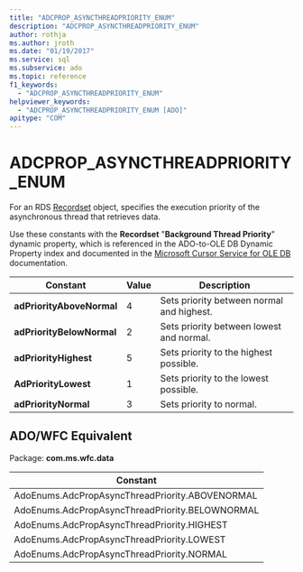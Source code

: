 ```yaml
---
title: "ADCPROP_ASYNCTHREADPRIORITY_ENUM"
description: "ADCPROP_ASYNCTHREADPRIORITY_ENUM"
author: rothja
ms.author: jroth
ms.date: "01/19/2017"
ms.service: sql
ms.subservice: ado
ms.topic: reference
f1_keywords:
  - "ADCPROP_ASYNCTHREADPRIORITY_ENUM"
helpviewer_keywords:
  - "ADCPROP_ASYNCTHREADPRIORITY_ENUM [ADO]"
apitype: "COM"
---
```

# ADCPROP_ASYNCTHREADPRIORITY_ENUM
For an RDS [Recordset](./recordset-object-ado.md) object, specifies the execution priority of the asynchronous thread that retrieves data.  
  
 Use these constants with the **Recordset** "**Background Thread Priority**" dynamic property, which is referenced in the ADO-to-OLE DB Dynamic Property index and documented in the [Microsoft Cursor Service for OLE DB](../../guide/appendixes/microsoft-cursor-service-for-ole-db-ado-service-component.md) documentation.  
  
|Constant|Value|Description|  
|--------------|-----------|-----------------|  
|**adPriorityAboveNormal**|4|Sets priority between normal and highest.|  
|**adPriorityBelowNormal**|2|Sets priority between lowest and normal.|  
|**adPriorityHighest**|5|Sets priority to the highest possible.|  
|**AdPriorityLowest**|1|Sets priority to the lowest possible.|  
|**adPriorityNormal**|3|Sets priority to normal.|  
  
## ADO/WFC Equivalent  
 Package: **com.ms.wfc.data**  
  
|Constant|  
|--------------|  
|AdoEnums.AdcPropAsyncThreadPriority.ABOVENORMAL|  
|AdoEnums.AdcPropAsyncThreadPriority.BELOWNORMAL|  
|AdoEnums.AdcPropAsyncThreadPriority.HIGHEST|  
|AdoEnums.AdcPropAsyncThreadPriority.LOWEST|  
|AdoEnums.AdcPropAsyncThreadPriority.NORMAL|
